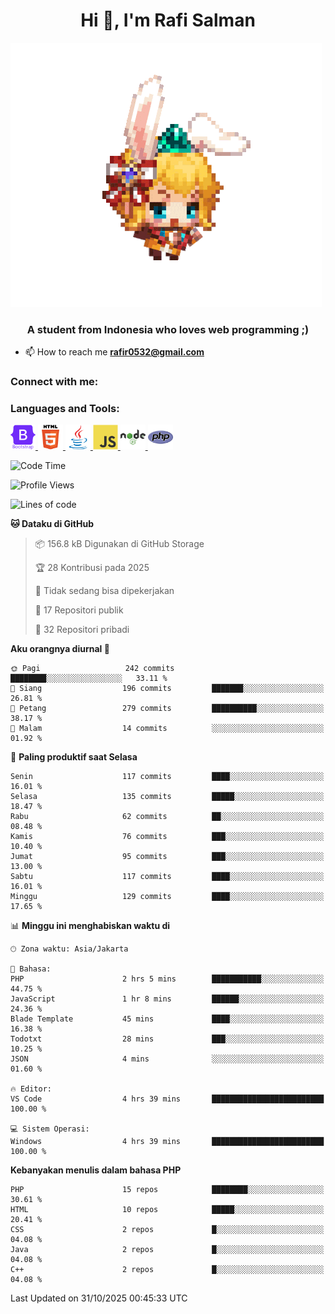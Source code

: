 <h1 align="center">Hi 👋, I'm Rafi Salman</h1>
<img src="img/lp.gif" /> 
<h3 align="center">A student from Indonesia who loves web programming ;)</h3>

- 📫 How to reach me **rafir0532@gmail.com**

<h3 align="left">Connect with me:</h3>
<p align="left">
</p>

<h3 align="left">Languages and Tools:</h3>
<p align="left"> <a href="https://getbootstrap.com" target="_blank" rel="noreferrer"> <img src="https://raw.githubusercontent.com/devicons/devicon/master/icons/bootstrap/bootstrap-plain-wordmark.svg" alt="bootstrap" width="40" height="40"/> </a> <a href="https://www.w3.org/html/" target="_blank" rel="noreferrer"> <img src="https://raw.githubusercontent.com/devicons/devicon/master/icons/html5/html5-original-wordmark.svg" alt="html5" width="40" height="40"/> </a> <a href="https://www.java.com" target="_blank" rel="noreferrer"> <img src="https://raw.githubusercontent.com/devicons/devicon/master/icons/java/java-original.svg" alt="java" width="40" height="40"/> </a> <a href="https://developer.mozilla.org/en-US/docs/Web/JavaScript" target="_blank" rel="noreferrer"> <img src="https://raw.githubusercontent.com/devicons/devicon/master/icons/javascript/javascript-original.svg" alt="javascript" width="40" height="40"/> </a> <a href="https://nodejs.org" target="_blank" rel="noreferrer"> <img src="https://raw.githubusercontent.com/devicons/devicon/master/icons/nodejs/nodejs-original-wordmark.svg" alt="nodejs" width="40" height="40"/> </a> <a href="https://www.php.net" target="_blank" rel="noreferrer"> <img src="https://raw.githubusercontent.com/devicons/devicon/master/icons/php/php-original.svg" alt="php" width="40" height="40"/> </a> </p>

<!--START_SECTION:waka-->
![Code Time](http://img.shields.io/badge/Code%20Time-684%20hrs%2011%20mins-blue)

![Profile Views](http://img.shields.io/badge/Profil%20dilihat-0-blue)

![Lines of code](https://img.shields.io/badge/Sejak%20Hello%20World%20aku%20telah%20menulis-2.0%20million%20baris%20kode-blue)

**🐱 Dataku di GitHub** 

> 📦 156.8 kB Digunakan di GitHub Storage 
 > 
> 🏆 28 Kontribusi pada 2025
 > 
> 🚫 Tidak sedang bisa dipekerjakan
 > 
> 📜 17 Repositori publik 
 > 
> 🔑 32 Repositori pribadi 
 > 
**Aku orangnya diurnal 🐤** 

```text
🌞 Pagi                   242 commits         ████████░░░░░░░░░░░░░░░░░   33.11 % 
🌆 Siang                  196 commits         ███████░░░░░░░░░░░░░░░░░░   26.81 % 
🌃 Petang                 279 commits         ██████████░░░░░░░░░░░░░░░   38.17 % 
🌙 Malam                  14 commits          ░░░░░░░░░░░░░░░░░░░░░░░░░   01.92 % 
```
📅 **Paling produktif saat Selasa** 

```text
Senin                    117 commits         ████░░░░░░░░░░░░░░░░░░░░░   16.01 % 
Selasa                   135 commits         █████░░░░░░░░░░░░░░░░░░░░   18.47 % 
Rabu                     62 commits          ██░░░░░░░░░░░░░░░░░░░░░░░   08.48 % 
Kamis                    76 commits          ███░░░░░░░░░░░░░░░░░░░░░░   10.40 % 
Jumat                    95 commits          ███░░░░░░░░░░░░░░░░░░░░░░   13.00 % 
Sabtu                    117 commits         ████░░░░░░░░░░░░░░░░░░░░░   16.01 % 
Minggu                   129 commits         ████░░░░░░░░░░░░░░░░░░░░░   17.65 % 
```


📊 **Minggu ini menghabiskan waktu di** 

```text
🕑︎ Zona waktu: Asia/Jakarta

💬 Bahasa: 
PHP                      2 hrs 5 mins        ███████████░░░░░░░░░░░░░░   44.75 % 
JavaScript               1 hr 8 mins         ██████░░░░░░░░░░░░░░░░░░░   24.36 % 
Blade Template           45 mins             ████░░░░░░░░░░░░░░░░░░░░░   16.38 % 
Todotxt                  28 mins             ███░░░░░░░░░░░░░░░░░░░░░░   10.25 % 
JSON                     4 mins              ░░░░░░░░░░░░░░░░░░░░░░░░░   01.60 % 

🔥 Editor: 
VS Code                  4 hrs 39 mins       █████████████████████████   100.00 % 

💻 Sistem Operasi: 
Windows                  4 hrs 39 mins       █████████████████████████   100.00 % 
```

**Kebanyakan menulis dalam bahasa PHP** 

```text
PHP                      15 repos            ████████░░░░░░░░░░░░░░░░░   30.61 % 
HTML                     10 repos            █████░░░░░░░░░░░░░░░░░░░░   20.41 % 
CSS                      2 repos             █░░░░░░░░░░░░░░░░░░░░░░░░   04.08 % 
Java                     2 repos             █░░░░░░░░░░░░░░░░░░░░░░░░   04.08 % 
C++                      2 repos             █░░░░░░░░░░░░░░░░░░░░░░░░   04.08 % 
```




 Last Updated on 31/10/2025 00:45:33 UTC
<!--END_SECTION:waka-->
